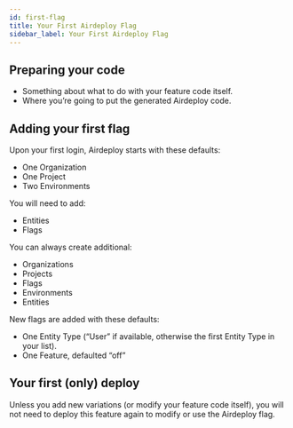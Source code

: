 ```yaml
---
id: first-flag
title: Your First Airdeploy Flag
sidebar_label: Your First Airdeploy Flag
---
```


## Preparing your code
- Something about what to do with your feature code itself.
- Where you’re going to put the generated Airdeploy code.

## Adding your first flag

Upon your first login, Airdeploy starts with these defaults:

- One Organization
- One Project
- Two Environments

You will need to add:

- Entities
- Flags

You can always create additional:

- Organizations
- Projects
- Flags
- Environments
- Entities

New flags are added with these defaults:

- One Entity Type (“User” if available, otherwise the first Entity Type in your list).
- One Feature, defaulted “off”

## Your first (only) deploy

Unless you add new variations (or modify your feature code itself), you will not need to deploy this feature again to modify or use the Airdeploy flag.